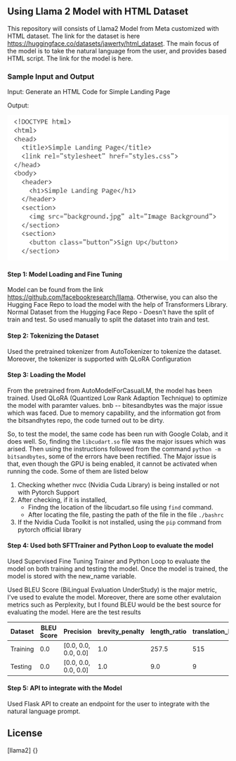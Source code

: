 ## Using Llama 2 Model with HTML Dataset

This repository will consists of Llama2 Model from Meta customized with HTML dataset. The link for the dataset is here https://huggingface.co/datasets/jawerty/html_dataset.  The main focus of the model is to take the natural language from the user, and provides based HTML script. The link for the model is here. 

### Sample Input and Output
Input: Generate an HTML Code for Simple Landing Page 

Output: 

![Alt text](image.png)

#### Step 1: Model Loading and Fine Tuning
Model can be found from the link https://github.com/facebookresearch/llama. Otherwise, you can also the Hugging Face Repo to load the model with the help of Transformers Library. 
Normal Dataset from the Hugging Face Repo - Doesn't have the split of train and test. 
So used manually to split the dataset into train and test. 

#### Step 2: Tokenizing the Dataset
Used the pretrained tokenizer from AutoTokenizer to tokenize the dataset. Moreover, the tokenizer is supported with QLoRA Configuration

#### Step 3: Loading the Model 
From the pretrained from AutoModelForCasualLM, the model has been trained. Used QLoRA (Quantized Low Rank Adaption Technique) to optimize the model with paramter values. bnb -- bitesandbytes was the major issue which was faced. Due to memory capability, and the information got from the bitsandhytes repo, the code turned out to be dirty. 

So, to test the model, the same code has been run with Google Colab, and it does well. So, finding the `libcudart.so` file was the major issues which was arised. Then using the instructions followed from the command `python -m bitsandbytes`, some of the errors have been rectified. The Major issue is that, even though the GPU is being enabled, it cannot be activated when running the code. 
Some of them are listed below
1. Checking whether nvcc (Nvidia Cuda Library) is being installed or not with Pytorch Support
2. After checking, if it is installed, 
    - Findng the location of the libcudart.so file using `find` command. 
    - After locating the file, pasting the path of the file in the file `./bashrc`
3. If the Nvidia Cuda Toolkit is not installed, using the `pip` command from pytorch official library

#### Step 4: Used both SFTTrainer and Python Loop to evaluate the model
Used Supervised Fine Tuning Trainer and Python Loop to evaluate the model on both training and testing the model. Once the model is trained, the model is stored with the new_name variable. 

Used BLEU Score (BiLingual Evaluation UnderStudy) is the major metric, I've used to evalute the model. Moreover, there are some other evalutaion metrics such as Perplexity, but I found BLEU would be the best source for evaluating the model. Here are the test results

| Dataset  | BLEU Score | Precision | brevity_penalty | length_ratio | translation_length | reference_length |
| ------------- | ------------- | ------------- | ------------- | ------------- | ------------- | ------------- |
| Training  | 0.0  | [0.0, 0.0, 0.0, 0.0] | 1.0 | 257.5 | 515 | 2 |
| Testing  | 0.0  | [0.0, 0.0, 0.0, 0.0] | 1.0 | 9.0 | 9 | 1 |


#### Step 5: API to integrate with the Model
Used Flask API to create an endpoint for the user to integrate with the natural language prompt. 

## License
[llama2] {}
